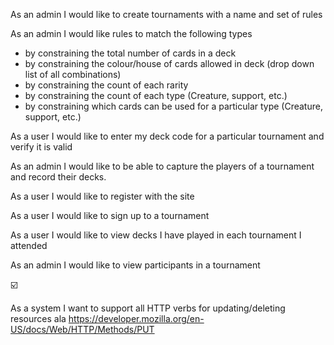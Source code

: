 As an admin I would like to create tournaments with a name and set of rules

As an admin I would like rules to match the following types

  - by constraining the total number of cards in a deck
  - by constraining the colour/house of cards allowed in deck (drop down list of all combinations)
  - by constraining the count of each rarity
  - by constraining the count of each type (Creature, support, etc.)
  - by constraining which cards can be used for a particular type (Creature, support, etc.)

As a user I would like to enter my deck code for a particular tournament and
verify it is valid

As an admin I would like to be able to capture the players of a tournament
and record their decks.

As a user I would like to register with the site

As a user I would like to sign up to a tournament

As a user I would like to view decks I have played in each tournament I attended

As an admin I would like to view participants in a tournament

☑️

As a system I want to support all HTTP verbs for updating/deleting resources
ala https://developer.mozilla.org/en-US/docs/Web/HTTP/Methods/PUT

